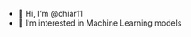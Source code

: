 - 👋 Hi, I’m @chiar11
- 👀 I’m interested in Machine Learning models

<!---
chiar11/chiar11 is a ✨ special ✨ repository because its `README.md` (this file) appears on your GitHub profile.
You can click the Preview link to take a look at your changes.
--->
